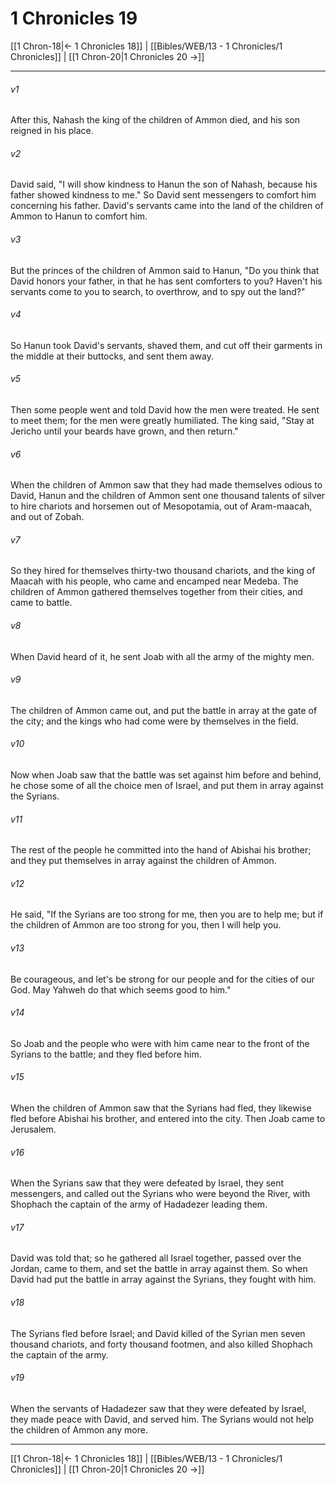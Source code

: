 # 1 Chronicles 19

[[1 Chron-18|← 1 Chronicles 18]] | [[Bibles/WEB/13 - 1 Chronicles/1 Chronicles]] | [[1 Chron-20|1 Chronicles 20 →]]
***



###### v1 
After this, Nahash the king of the children of Ammon died, and his son reigned in his place. 

###### v2 
David said, "I will show kindness to Hanun the son of Nahash, because his father showed kindness to me." So David sent messengers to comfort him concerning his father. David's servants came into the land of the children of Ammon to Hanun to comfort him. 

###### v3 
But the princes of the children of Ammon said to Hanun, "Do you think that David honors your father, in that he has sent comforters to you? Haven't his servants come to you to search, to overthrow, and to spy out the land?" 

###### v4 
So Hanun took David's servants, shaved them, and cut off their garments in the middle at their buttocks, and sent them away. 

###### v5 
Then some people went and told David how the men were treated. He sent to meet them; for the men were greatly humiliated. The king said, "Stay at Jericho until your beards have grown, and then return." 

###### v6 
When the children of Ammon saw that they had made themselves odious to David, Hanun and the children of Ammon sent one thousand talents of silver to hire chariots and horsemen out of Mesopotamia, out of Aram-maacah, and out of Zobah. 

###### v7 
So they hired for themselves thirty-two thousand chariots, and the king of Maacah with his people, who came and encamped near Medeba. The children of Ammon gathered themselves together from their cities, and came to battle. 

###### v8 
When David heard of it, he sent Joab with all the army of the mighty men. 

###### v9 
The children of Ammon came out, and put the battle in array at the gate of the city; and the kings who had come were by themselves in the field. 

###### v10 
Now when Joab saw that the battle was set against him before and behind, he chose some of all the choice men of Israel, and put them in array against the Syrians. 

###### v11 
The rest of the people he committed into the hand of Abishai his brother; and they put themselves in array against the children of Ammon. 

###### v12 
He said, "If the Syrians are too strong for me, then you are to help me; but if the children of Ammon are too strong for you, then I will help you. 

###### v13 
Be courageous, and let's be strong for our people and for the cities of our God. May Yahweh do that which seems good to him." 

###### v14 
So Joab and the people who were with him came near to the front of the Syrians to the battle; and they fled before him. 

###### v15 
When the children of Ammon saw that the Syrians had fled, they likewise fled before Abishai his brother, and entered into the city. Then Joab came to Jerusalem. 

###### v16 
When the Syrians saw that they were defeated by Israel, they sent messengers, and called out the Syrians who were beyond the River, with Shophach the captain of the army of Hadadezer leading them. 

###### v17 
David was told that; so he gathered all Israel together, passed over the Jordan, came to them, and set the battle in array against them. So when David had put the battle in array against the Syrians, they fought with him. 

###### v18 
The Syrians fled before Israel; and David killed of the Syrian men seven thousand chariots, and forty thousand footmen, and also killed Shophach the captain of the army. 

###### v19 
When the servants of Hadadezer saw that they were defeated by Israel, they made peace with David, and served him. The Syrians would not help the children of Ammon any more.

***
[[1 Chron-18|← 1 Chronicles 18]] | [[Bibles/WEB/13 - 1 Chronicles/1 Chronicles]] | [[1 Chron-20|1 Chronicles 20 →]]
